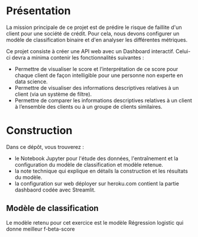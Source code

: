 
#  Présentation
La mission principale de ce projet est de prédire le risque de faillite d'un client pour une société de crédit. Pour cela, nous devons configurer un modèle de classification binaire et d'en analyser les différentes métriques.

Ce projet consiste à créer une API web avec un Dashboard interactif. Celui-ci devra a minima contenir les fonctionnalités suivantes :

-   Permettre de visualiser le score et l’interprétation de ce score pour chaque client de façon intelligible pour une personne non experte en data science.
-   Permettre de visualiser des informations descriptives relatives à un client (via un système de filtre).
-   Permettre de comparer les informations descriptives relatives à un client à l’ensemble des clients ou à un groupe de clients similaires.

#  Construction

Dans ce dépôt, vous trouverez :

-    le Notebook Jupyter pour l'étude des données, l'entraînement et la configuration du modèle de classification et modèle retenue.
-    la note technique qui explique en détails la construction et les résultats du modèle.
-    la configuration sur web déployer sur heroku.com contient la partie dashbaord codée avec Streamlit.


## Modèle de classification
Le modèle retenu pour cet exercice est le modèle Régression logistic 
qui donne meilleur f-beta-score
